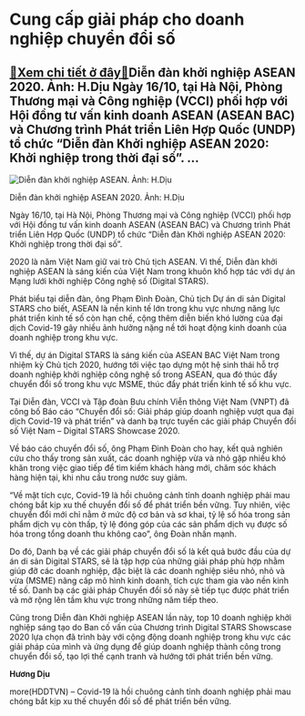 Cung cấp giải pháp cho doanh nghiệp chuyển đổi số
=================================================

[:gift:Xem chi tiết ở đây:gift:](https://hddtvn.com/cung-cap-giai-phap-cho-doanh-nghiep-chuyen-doi-so/)Diễn đàn khởi nghiệp ASEAN 2020. Ảnh: H.Dịu Ngày 16/10, tại Hà Nội, Phòng Thương mại và Công nghiệp (VCCI) phối hợp với Hội đồng tư vấn kinh doanh ASEAN (ASEAN BAC) và Chương trình Phát triển Liên Hợp Quốc (UNDP) tổ chức “Diễn đàn Khởi nghiệp ASEAN 2020: Khởi nghiệp trong thời đại số”. …
------------------------------------------------------------------------------------------------------------------------------------------------------------------------------------------------------------------------------------------------------------------------------------------------





![Diễn đàn khởi nghiệp ASEAN. Ảnh: H.Dịu](https://hddtvn.com/wp-content/uploads/2021/01/IMG_3240.jpg "Diễn đàn khởi nghiệp ASEAN. Ảnh: H.Dịu")


Diễn đàn khởi nghiệp ASEAN 2020. Ảnh: H.Dịu



Ngày 16/10, tại Hà Nội, Phòng Thương mại và Công nghiệp (VCCI) phối hợp với Hội đồng tư vấn kinh doanh ASEAN (ASEAN BAC) và Chương trình Phát triển Liên Hợp Quốc (UNDP) tổ chức “Diễn đàn Khởi nghiệp ASEAN 2020: Khởi nghiệp trong thời đại số”.


2020 là năm Việt Nam giữ vai trò Chủ tịch ASEAN. Vì thế, Diễn đàn khởi nghiệp ASEAN là sáng kiến của Việt Nam trong khuôn khổ hợp tác với dự án Mạng lưới khởi nghiệp Công nghệ số (Digital STARS).


Phát biểu tại diễn đàn, ông Phạm Đình Đoàn, Chủ tịch Dự án di sản Digital STARS cho biết, ASEAN là nền kinh tế lớn trong khu vực nhưng năng lực phát triển kinh tế số còn hạn chế, cộng thêm diễn biến khó lường của đại dịch Covid-19 gây nhiều ảnh hưởng nặng nề tới hoạt động kinh doanh của doanh nghiệp trong khu vực.


Vì thế, dự án Digital STARS là sáng kiến của ASEAN BAC Việt Nam trong nhiệm kỳ Chủ tịch 2020, hướng tới việc tạo dựng một hệ sinh thái hỗ trợ doanh nghiệp khởi nghiệp công nghệ số trong ASEAN, qua đó thúc đẩy chuyển đổi số trong khu vực MSME, thúc đẩy phát triển kinh tế số khu vực.


Tại Diễn đàn, VCCI và Tập đoàn Bưu chính Viễn thông Việt Nam (VNPT) đã công bố Báo cáo “Chuyển đổi số: Giải pháp giúp doanh nghiệp vượt qua đại dịch Covid-19 và phát triển” và danh bạ trực tuyến các giải pháp Chuyển đổi số Việt Nam – Digital STARS Showcase 2020.


Về báo cáo chuyển đổi số, ông Phạm Đình Đoàn cho hay, kết quả nghiên cứu cho thấy trong sản xuất, các doanh nghiệp vừa và nhỏ gặp nhiều khó khăn trong việc giao tiếp để tìm kiếm khách hàng mới, chăm sóc khách hàng hiện tại, khi nhu cầu trong nước suy giảm.


“Về mặt tích cực, Covid-19 là hồi chuông cảnh tỉnh doanh nghiệp phải mau chóng bắt kịp xu thế chuyển đổi số để phát triển bền vững. Tuy nhiên, việc chuyển đổi mới chỉ nằm ở mức độ cơ bản và sơ khai, tỷ lệ số hóa trong sản phẩm dịch vụ còn thấp, tỷ lệ đóng góp của các sản phẩm dịch vụ được số hóa trong tổng doanh thu không cao”, ông Đoàn nhấn mạnh.


Do đó, Danh bạ về các giải pháp chuyển đổi số là kết quả bước đầu của dự án di sản Digital STARS, sẽ là tập hợp của những giải pháp phù hợp nhằm giúp đỡ các doanh nghiệp, đặc biệt là các doanh nghiệp siêu nhỏ, nhỏ và vừa (MSME) nâng cấp mô hình kinh doanh, tích cực tham gia vào nền kinh tế số. Danh bạ các giải pháp Chuyển đổi số này sẽ tiếp tục được phát triển và mở rộng lên tầm khu vực trong những năm tiếp theo.


Cũng trong Diễn đàn Khởi nghiệp ASEAN lần này, top 10 doanh nghiệp khởi nghiệp sáng tạo do Ban cố vấn của Chương trình Digital STARS Showscase 2020 lựa chọn đã trình bày với cộng động doanh nghiệp trong khu vực các giải pháp của mình và ứng dụng để giúp doanh nghiệp thành công trong chuyển đổi số, tạo lợi thế cạnh tranh và hướng tới phát triển bền vững.




**Hương Dịu**



more(HDDTVN) – Covid-19 là hồi chuông cảnh tỉnh doanh nghiệp phải mau chóng bắt kịp xu thế chuyển đổi số để phát triển bền vững.

